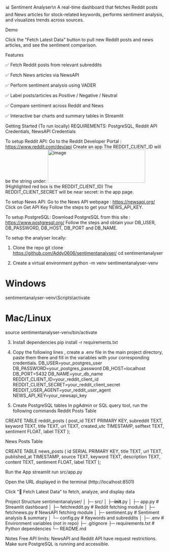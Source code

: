 📊 Sentiment Analyser\n
A real-time dashboard that fetches Reddit posts and News articles for stock-related keywords, performs sentiment analysis, and visualizes trends across sources.

Demo

Click the "Fetch Latest Data" button to pull new Reddit posts and news articles, and see the sentiment comparison.

Features

✅ Fetch Reddit posts from relevant subreddits

✅ Fetch News articles via NewsAPI

✅ Perform sentiment analysis using VADER

✅ Label posts/articles as Positive / Negative / Neutral

✅ Compare sentiment across Reddit and News

✅ Interactive bar charts and summary tables in Streamlit

Getting Started (To run locally)
REQUIREMENTS: PostgreSQL, Reddit API Credentials, NewsAPI Credentials

To setup Reddit API:
Go to the Reddit Developer Portal : https://www.reddit.com/dev/api
Create an app 
The REDDIT_CLIENT_ID will be the string under:
<img width="307" height="105" alt="image" src="https://github.com/user-attachments/assets/d06ce684-fbe8-4f96-b55e-f6440948b3df" /> (Highlighted red box is the REDDIT_CLIENT_ID)
The REDDIT_CLIENT_SECRET will be near secret: in the app page.

To setup News API:
Go to the News API webpage : https://newsapi.org/
Click on Get API Key
Follow the steps to get your NEWS_API_KEY.

To setup PostgreSQL:
Download PostgreSQL from this site : https://www.postgresql.org/
Follow the steps and obtain your DB_USER, DB_PASSWORD, DB_HOST, DB_PORT and DB_NAME.

To setup the analyser locally:
1. Clone the repo
git clone <https://github.com/Addy0606/sentimentanalyser/>
cd sentimentanalyser

2. Create a virtual environment
python -m venv sentimentanalyser-venv
# Windows
sentimentanalyser-venv\Scripts\activate
# Mac/Linux
source sentimentanalyser-venv/bin/activate

3. Install dependencies
pip install -r requirements.txt

4. Copy the following lines , create a .env file in the main project directory, paste them there and fill in the variables with your corresponding credentials.
DB_USER=your_postgres_user
DB_PASSWORD=your_postgres_password
DB_HOST=localhost
DB_PORT=5432
DB_NAME=your_db_name
REDDIT_CLIENT_ID=your_reddit_client_id
REDDIT_CLIENT_SECRET=your_reddit_client_secret
REDDIT_USER_AGENT=your_reddit_user_agent
NEWS_API_KEY=your_newsapi_key

5. Create PostgreSQL tables
In pgAdmin or SQL query tool, run the following commands
Reddit Posts Table

CREATE TABLE reddit_posts (
    post_id TEXT PRIMARY KEY,
    subreddit TEXT,
    keyword TEXT,
    title TEXT,
    url TEXT,
    created_utc TIMESTAMP,
    selftext TEXT,
    sentiment FLOAT,
    label TEXT
);


News Posts Table

CREATE TABLE news_posts (
    id SERIAL PRIMARY KEY,
    title TEXT,
    url TEXT,
    published_at TIMESTAMP,
    source TEXT,
    keyword TEXT,
    description TEXT,
    content TEXT,
    sentiment FLOAT,
    label TEXT
);

Run the App
streamlit run src/app.py


Open the URL displayed in the terminal (http://localhost:8501)

Click "🔄 Fetch Latest Data" to fetch, analyze, and display data

Project Structure
sentimentanalyser/
│
├─ src/
│   ├─__init__.py
│   ├─ app.py            # Streamlit dashboard
│   ├─ fetchreddit.py    # Reddit fetching module
│   ├─ fetchnews.py     # NewsAPI fetching module
│   ├─ sentiment.py      # Sentiment analysis & summary
│   └─ config.py         # Keywords and subreddits
│
├─ .env                # Environment variables (not in repo)
├─ .gitignore
├─ requirements.txt      # Python dependencies
└─ README.md

Notes
Free API limits: NewsAPI and Reddit API have request restrictions.
Make sure PostgreSQL is running and accessible.

